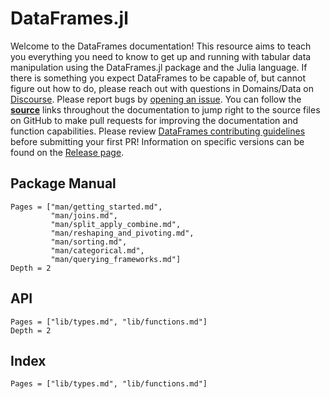 # DataFrames.jl

Welcome to the DataFrames documentation! This resource aims to teach you everything you need
to know to get up and running with tabular data manipulation using the DataFrames.jl package
and the Julia language. If there is something you expect DataFrames to be capable of, but
cannot figure out how to do, please reach out with questions in Domains/Data on
[Discourse](https://discourse.julialang.org/new-topic?title=[DataFrames%20Question]:%20&body=%23%20Question:%0A%0A%23%20Dataset%20(if%20applicable):%0A%0A%23%20Minimal%20Working%20Example%20(if%20applicable):%0A&category=Domains/Data&tags=question).
Please report bugs by
[opening an issue](https://github.com/JuliaData/DataFrames.jl/issues/new). You can follow
the [**source**]() links throughout the documentation to jump right to the
source files on GitHub to make pull requests for improving the documentation and function
capabilities. Please review
[DataFrames contributing guidelines](https://github.com/JuliaData/DataFrames.jl/blob/master/CONTRIBUTING.md)
before submitting your first PR! Information on specific versions can be found on the [Release page](https://github.com/JuliaData/DataFrames.jl/releases).

## Package Manual

```@contents
Pages = ["man/getting_started.md",
         "man/joins.md",
         "man/split_apply_combine.md",
         "man/reshaping_and_pivoting.md",
         "man/sorting.md",
         "man/categorical.md",
         "man/querying_frameworks.md"]
Depth = 2
```

## API

```@contents
Pages = ["lib/types.md", "lib/functions.md"]
Depth = 2
```

## Index

```@index
Pages = ["lib/types.md", "lib/functions.md"]
```
